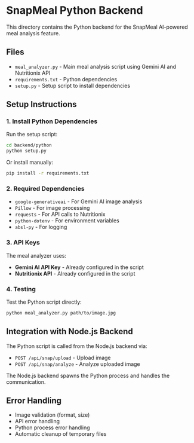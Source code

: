 # SnapMeal Python Backend

This directory contains the Python backend for the SnapMeal AI-powered meal analysis feature.

## Files

- `meal_analyzer.py` - Main meal analysis script using Gemini AI and Nutritionix API
- `requirements.txt` - Python dependencies
- `setup.py` - Setup script to install dependencies

## Setup Instructions

### 1. Install Python Dependencies

Run the setup script:

```bash
cd backend/python
python setup.py
```

Or install manually:

```bash
pip install -r requirements.txt
```

### 2. Required Dependencies

- `google-generativeai` - For Gemini AI image analysis
- `Pillow` - For image processing
- `requests` - For API calls to Nutritionix
- `python-dotenv` - For environment variables
- `absl-py` - For logging

### 3. API Keys

The meal analyzer uses:

- **Gemini AI API Key** - Already configured in the script
- **Nutritionix API** - Already configured in the script

### 4. Testing

Test the Python script directly:

```bash
python meal_analyzer.py path/to/image.jpg
```

## Integration with Node.js Backend

The Python script is called from the Node.js backend via:

- `POST /api/snap/upload` - Upload image
- `POST /api/snap/analyze` - Analyze uploaded image

The Node.js backend spawns the Python process and handles the communication.

## Error Handling

- Image validation (format, size)
- API error handling
- Python process error handling
- Automatic cleanup of temporary files
